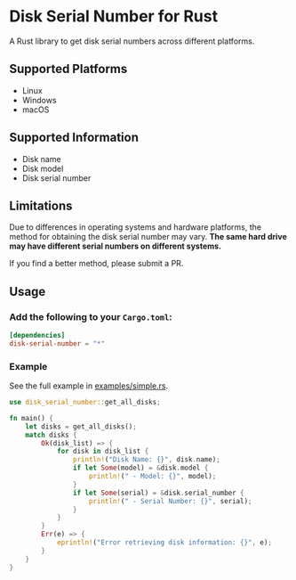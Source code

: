 # Disk Serial Number for Rust

A Rust library to get disk serial numbers across different platforms.

## Supported Platforms

- Linux
- Windows
- macOS

## Supported Information

- Disk name
- Disk model
- Disk serial number

## Limitations

Due to differences in operating systems and hardware platforms, the method for obtaining the disk serial number may vary. **The same hard drive may have different serial numbers on different systems.**

If you find a better method, please submit a PR.

## Usage

### Add the following to your `Cargo.toml`:

```toml
[dependencies]
disk-serial-number = "*"
```

### Example

See the full example in [examples/simple.rs](examples/simple.rs).

```rust
use disk_serial_number::get_all_disks;

fn main() {
    let disks = get_all_disks();
    match disks {
        Ok(disk_list) => {
            for disk in disk_list {
                println!("Disk Name: {}", disk.name);
                if let Some(model) = &disk.model {
                    println!(" - Model: {}", model);
                }
                if let Some(serial) = &disk.serial_number {
                    println!(" - Serial Number: {}", serial);
                }
            }
        }
        Err(e) => {
            eprintln!("Error retrieving disk information: {}", e);
        }
    }
}
```
